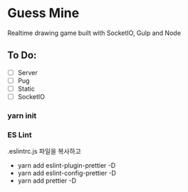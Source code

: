 # Guess Mine

Realtime drawing game built with SocketIO, Gulp and Node

## To Do:

- [ ] Server
- [ ] Pug
- [ ] Static
- [ ] SocketIO

### yarn init

### ES Lint

.eslintrc.js 파일을 복사하고

- yarn add eslint-plugin-prettier -D
- yarn add eslint-config-prettier -D
- yarn add prettier -D
